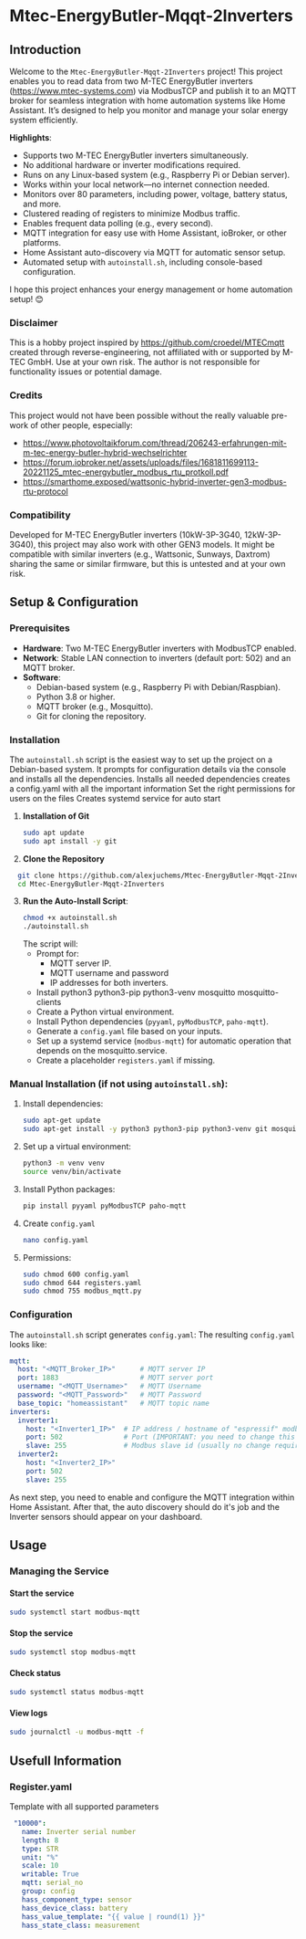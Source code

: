 # Mtec-EnergyButler-Mqqt-2Inverters

## Introduction
Welcome to the `Mtec-EnergyButler-Mqqt-2Inverters` project! This project enables you to read data from two M-TEC EnergyButler inverters (https://www.mtec-systems.com) via ModbusTCP and publish it to an MQTT broker for seamless integration with home automation systems like Home Assistant. It’s designed to help you monitor and manage your solar energy system efficiently.

**Highlights**:
- Supports two M-TEC EnergyButler inverters simultaneously.
- No additional hardware or inverter modifications required.
- Runs on any Linux-based system (e.g., Raspberry Pi or Debian server).
- Works within your local network—no internet connection needed.
- Monitors over 80 parameters, including power, voltage, battery status, and more.
- Clustered reading of registers to minimize Modbus traffic.
- Enables frequent data polling (e.g., every second).
- MQTT integration for easy use with Home Assistant, ioBroker, or other platforms.
- Home Assistant auto-discovery via MQTT for automatic sensor setup.
- Automated setup with `autoinstall.sh`, including console-based configuration.

I hope this project enhances your energy management or home automation setup! 😊

### Disclaimer
This is a hobby project inspired by https://github.com/croedel/MTECmqtt created through reverse-engineering, not affiliated with or supported by M-TEC GmbH. Use at your own risk. The author is not responsible for functionality issues or potential damage.

### Credits
This project would not have been possible without the really valuable pre-work of other people, especially:
- https://www.photovoltaikforum.com/thread/206243-erfahrungen-mit-m-tec-energy-butler-hybrid-wechselrichter
- https://forum.iobroker.net/assets/uploads/files/1681811699113-20221125_mtec-energybutler_modbus_rtu_protkoll.pdf
- https://smarthome.exposed/wattsonic-hybrid-inverter-gen3-modbus-rtu-protocol

### Compatibility
Developed for M-TEC EnergyButler inverters (10kW-3P-3G40, 12kW-3P-3G40), this project may also work with other GEN3 models. It might be compatible with similar inverters (e.g., Wattsonic, Sunways, Daxtrom) sharing the same or similar firmware, but this is untested and at your own risk.

## Setup & Configuration
### Prerequisites
- **Hardware**: Two M-TEC EnergyButler inverters with ModbusTCP enabled.
- **Network**: Stable LAN connection to inverters (default port: 502) and an MQTT broker.
- **Software**:
  - Debian-based system (e.g., Raspberry Pi with Debian/Raspbian).
  - Python 3.8 or higher.
  - MQTT broker (e.g., Mosquitto).
  - Git for cloning the repository.

### Installation
The `autoinstall.sh` script is the easiest way to set up the project on a Debian-based system. It prompts for configuration details via the console and installs all the dependencies.
Installs all needed dependencies
creates a config.yaml with all the important information
Set the right permissions for users on the files
Creates systemd service for auto start 

1. **Installation of Git**
    ```bash
    sudo apt update
    sudo apt install -y git
    ```
2. **Clone the Repository**
 ```bash
   git clone https://github.com/alexjuchems/Mtec-EnergyButler-Mqqt-2Inverters.git
   cd Mtec-EnergyButler-Mqqt-2Inverters
   ```
3. **Run the Auto-Install Script**:
   ```bash
   chmod +x autoinstall.sh
   ./autoinstall.sh
   ```
   The script will:
   - Prompt for:
     - MQTT server IP.
     - MQTT username and password 
     - IP addresses for both inverters.
   - Install python3 python3-pip python3-venv mosquitto mosquitto-clients
   - Create a Python virtual environment.
   - Install Python dependencies (`pyyaml`, `pyModbusTCP`, `paho-mqtt`).
   - Generate a `config.yaml` file based on your inputs.
   - Set up a systemd service (`modbus-mqtt`) for automatic operation that depends on the mosquitto.service.
   - Create a placeholder `registers.yaml` if missing.

### Manual Installation (if not using `autoinstall.sh`):

1. Install dependencies:
   ```bash
   sudo apt-get update
   sudo apt-get install -y python3 python3-pip python3-venv git mosquitto mosquitto-clients
   ```
2. Set up a virtual environment:
   ```bash
   python3 -m venv venv
   source venv/bin/activate     
   ```
3. Install Python packages:
   ```bash
   pip install pyyaml pyModbusTCP paho-mqtt  
   ```
4. Create `config.yaml`
   ```bash
   nano config.yaml
   ```
5. Permissions:
   ```bash
   sudo chmod 600 config.yaml
   sudo chmod 644 registers.yaml
   sudo chmod 755 modbus_mqtt.py
   ```
    

### Configuration

The `autoinstall.sh` script generates `config.yaml`:
The resulting `config.yaml` looks like:
```yaml
mqtt:
  host: "<MQTT_Broker_IP>"      # MQTT server IP
  port: 1883                    # MQTT server port
  username: "<MQTT_Username>"   # MQTT Username
  password: "<MQTT_Password>"   # MQTT Password
  base_topic: "homeassistant"   # MQTT topic name 
inverters:
  inverter1:
    host: "<Inverter1_IP>"  # IP address / hostname of "espressif" modbus server
    port: 502               # Port (IMPORTANT: you need to change this to 5743 for firmware versions older than 27.52.4.0)
    slave: 255              # Modbus slave id (usually no change required)
  inverter2:
    host: "<Inverter2_IP>"
    port: 502
    slave: 255
```
As next step, you need to enable and configure the MQTT integration within Home Assistant. After that, the auto discovery should do it's job and the Inverter sensors should appear on your dashboard.

## Usage
### Managing the Service
#### Start the service 
```bash
sudo systemctl start modbus-mqtt
```
#### Stop the service  
```bash
sudo systemctl stop modbus-mqtt
```
#### Check status 
```bash
sudo systemctl status modbus-mqtt
```
#### View logs 
```bash
sudo journalctl -u modbus-mqtt -f
```

## Usefull Information
### Register.yaml
Template with all supported parameters 
 ```yaml 
  "10000": 
    name: Inverter serial number
    length: 8 
    type: STR
    unit: "%"
    scale: 10
    writable: True 
    mqtt: serial_no
    group: config
    hass_component_type: sensor
    hass_device_class: battery
    hass_value_template: "{{ value | round(1) }}"
    hass_state_class: measurement 
  ```